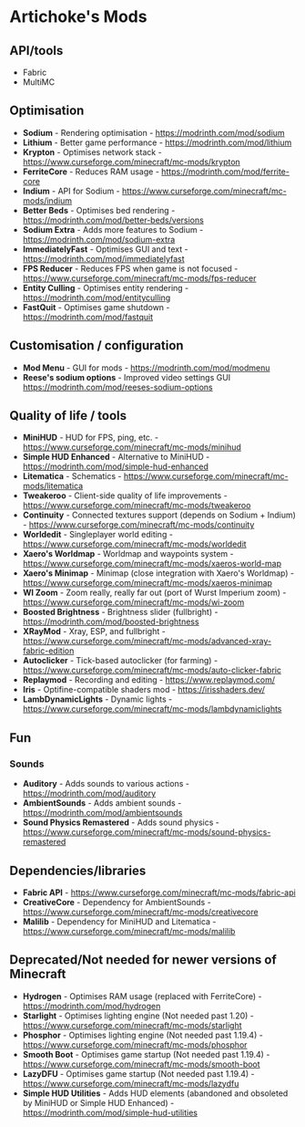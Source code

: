 # Artichoke's Mods

## API/tools

- Fabric
- MultiMC

## Optimisation

- **Sodium** - Rendering optimisation - <https://modrinth.com/mod/sodium>
- **Lithium** - Better game performance - <https://modrinth.com/mod/lithium>
- **Krypton** - Optimises network stack - <https://www.curseforge.com/minecraft/mc-mods/krypton>
- **FerriteCore** - Reduces RAM usage - <https://modrinth.com/mod/ferrite-core>
- **Indium** - API for Sodium - <https://www.curseforge.com/minecraft/mc-mods/indium>
- **Better Beds** - Optimises bed rendering - <https://modrinth.com/mod/better-beds/versions>
- **Sodium Extra** - Adds more features to Sodium - <https://modrinth.com/mod/sodium-extra>
- **ImmediatelyFast** - Optimises GUI and text - <https://modrinth.com/mod/immediatelyfast>
- **FPS Reducer** - Reduces FPS when game is not focused - <https://www.curseforge.com/minecraft/mc-mods/fps-reducer>
- **Entity Culling** - Optimises entity rendering - <https://modrinth.com/mod/entityculling>
- **FastQuit** - Optimises game shutdown - <https://modrinth.com/mod/fastquit>

## Customisation / configuration

- **Mod Menu** - GUI for mods - <https://modrinth.com/mod/modmenu>
- **Reese's sodium options** - Improved video settings GUI <https://modrinth.com/mod/reeses-sodium-options>

## Quality of life / tools

- **MiniHUD** - HUD for FPS, ping, etc. - <https://www.curseforge.com/minecraft/mc-mods/minihud>
- **Simple HUD Enhanced** - Alternative to MiniHUD - <https://modrinth.com/mod/simple-hud-enhanced>
- **Litematica** - Schematics - <https://www.curseforge.com/minecraft/mc-mods/litematica>
- **Tweakeroo** - Client-side quality of life improvements - <https://www.curseforge.com/minecraft/mc-mods/tweakeroo>
- **Continuity** - Connected textures support (depends on Sodium + Indium) - <https://www.curseforge.com/minecraft/mc-mods/continuity>
- **Worldedit** - Singleplayer world editing - <https://www.curseforge.com/minecraft/mc-mods/worldedit>
- **Xaero's Worldmap** - Worldmap and waypoints system - <https://www.curseforge.com/minecraft/mc-mods/xaeros-world-map>
- **Xaero's Minimap** - Minimap (close integration with Xaero's Worldmap) - <https://www.curseforge.com/minecraft/mc-mods/xaeros-minimap>
- **WI Zoom** - Zoom really, really far out (port of Wurst Imperium zoom) - <https://www.curseforge.com/minecraft/mc-mods/wi-zoom>
- **Boosted Brightness** - Brightness slider (fullbright) - <https://modrinth.com/mod/boosted-brightness>
- **XRayMod** - Xray, ESP, and fullbright - <https://www.curseforge.com/minecraft/mc-mods/advanced-xray-fabric-edition>
- **Autoclicker** - Tick-based autoclicker (for farming) - <https://www.curseforge.com/minecraft/mc-mods/auto-clicker-fabric>
- **Replaymod** - Recording and editing - <https://www.replaymod.com/>
- **Iris** - Optifine-compatible shaders mod - <https://irisshaders.dev/>
- **LambDynamicLights** - Dynamic lights - <https://www.curseforge.com/minecraft/mc-mods/lambdynamiclights>

## Fun

### Sounds

- **Auditory** - Adds sounds to various actions - <https://modrinth.com/mod/auditory>
- **AmbientSounds** - Adds ambient sounds - <https://modrinth.com/mod/ambientsounds>
- **Sound Physics Remastered** - Adds sound physics - <https://www.curseforge.com/minecraft/mc-mods/sound-physics-remastered>

## Dependencies/libraries

- **Fabric API** - <https://www.curseforge.com/minecraft/mc-mods/fabric-api>
- **CreativeCore** - Dependency for AmbientSounds - <https://www.curseforge.com/minecraft/mc-mods/creativecore>
- **Malilib** - Dependency for MiniHUD and Litematica - <https://www.curseforge.com/minecraft/mc-mods/malilib>

## Deprecated/Not needed for newer versions of Minecraft

- **Hydrogen** - Optimises RAM usage (replaced with FerriteCore) - <https://modrinth.com/mod/hydrogen>
- **Starlight** - Optimises lighting engine (Not needed past 1.20) - <https://www.curseforge.com/minecraft/mc-mods/starlight>
- **Phosphor** - Optimises lighting engine (Not needed past 1.19.4) - <https://www.curseforge.com/minecraft/mc-mods/phosphor>
- **Smooth Boot** - Optimises game startup (Not needed past 1.19.4) - <https://www.curseforge.com/minecraft/mc-mods/smooth-boot>
- **LazyDFU** - Optimises game startup (Not needed past 1.19.4) - <https://www.curseforge.com/minecraft/mc-mods/lazydfu>
- **Simple HUD Utilities** - Adds HUD elements (abandoned and obsoleted by MiniHUD or Simple HUD Enhanced) - <https://modrinth.com/mod/simple-hud-utilities>
